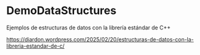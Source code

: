 # DemoDataStructures
Ejemplos de estructuras de datos con la librería estándar de C++

https://diardon.wordpress.com/2025/02/20/estructuras-de-datos-con-la-libreria-estandar-de-c/
